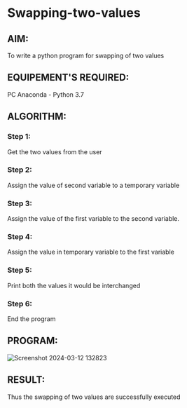 # Swapping-two-values
## AIM:
To write a python program for swapping of two values
## EQUIPEMENT'S REQUIRED: 
PC
Anaconda - Python 3.7
## ALGORITHM: 
### Step 1:
Get the two values from the user
### Step 2: 
Assign the value of second variable to a temporary variable 
### Step 3: 
Assign the value of the first variable to the second variable.
### Step 4:  
Assign the value in temporary variable to the first variable
### Step 5: 
Print both the values it would be interchanged
### Step 6: 
End the program
## PROGRAM:
![Screenshot 2024-03-12 132823](https://github.com/JAGADEESHJ97/Swapping-two-values/assets/152129419/1ee842ee-376c-4303-9ebf-6ecceb4e253f)

## RESULT:
Thus the swapping of two values are successfully executed




